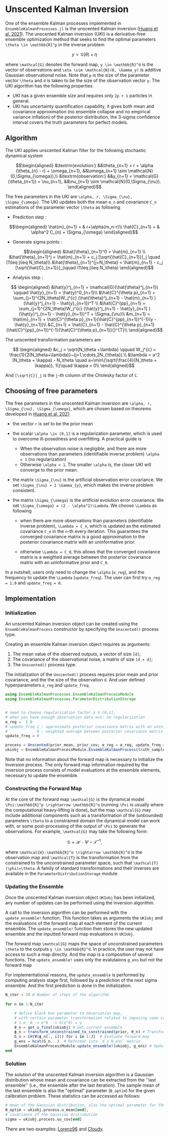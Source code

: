 # Unscented Kalman Inversion

One of the ensemble Kalman processes implemented in `EnsembleKalmanProcesses.jl` is the unscented Kalman inversion ([Huang et al, 2021](https://arxiv.org/abs/2102.01580)). The unscented Kalman inversion (UKI) is a derivative-free ensemble optimization method that seeks to find the optimal parameters ``\theta \in \mathbb{R}^p`` in the inverse problem
```math
 y = \mathcal{G}(\theta) + \eta
```
where ``\mathcal{G}`` denotes the forward map, ``y \in \mathbb{R}^d`` is the vector of observations and ``\eta \sim \mathcal{N}(0, \Gamma_y)`` is additive Gaussian observational noise. Note that ``p`` is the size of the parameter vector ``\theta`` and ``d`` is taken to be the size of the observation vector ``y``. The UKI algorithm has the following properties

* UKI has a given ensemble size and requires only ``2p + 1`` particles in general.
* UKI has uncertainty quantification capability, it gives both mean and covariance approximation (no ensemble collapse and no empirical variance inflation) of the posterior distribution, the 3-sigma confidence interval covers the truth parameters for perfect models.

## Algorithm
 
The UKI applies unscented Kalman filter for the following stochastic dynamical system 

```math
\begin{aligned}
  &\textrm{evolution:}    &&\theta_{n+1} = r + \alpha (\theta_{n}  - r) +  \omega_{n+1}, &&\omega_{n+1} \sim \mathcal{N}(0,\Sigma_{\omega}),\\
  &\textrm{observation:}  &&y_{n+1} = \mathcal{G}(\theta_{n+1}) + \nu_{n+1}, &&\nu_{n+1} \sim \mathcal{N}(0,\Sigma_{\nu}).
\end{aligned}
```
The free parameters in the UKI are ``\alpha, r, \Sigma_{\nu}, \Sigma_{\omega}``.
The UKI updates both the mean ``m_n`` and covariance ``C_n`` estimations of the parameter vector ``\theta`` as following

* Prediction step :

```math
\begin{aligned}
    \hat{m}_{n+1} = & r+\alpha(m_n-r)\\
    \hat{C}_{n+1} = & \alpha^2 C_{n} + \Sigma_{\omega}
\end{aligned}
```  
* Generate sigma points :
```math    
\begin{aligned}
    &\hat{\theta}_{n+1}^0 = \hat{m}_{n+1} \\
    &\hat{\theta}_{n+1}^j = \hat{m}_{n+1} + c_j [\sqrt{\hat{C}_{n+1}}]_j \quad (1\leq j\leq N_\theta)\\ 
    &\hat{\theta}_{n+1}^{j+N_\theta} = \hat{m}_{n+1} - c_j [\sqrt{\hat{C}_{n+1}}]_j\quad (1\leq j\leq N_\theta)
\end{aligned}
```     
*  Analysis step :
    
```math
   \begin{aligned}
        &\hat{y}^j_{n+1} = \mathcal{G}(\hat{\theta}^j_{n+1}) \qquad \hat{y}_{n+1} = \hat{y}^0_{n+1}\\
         &\hat{C}^{\theta p}_{n+1} = \sum_{j=1}^{2N_\theta}W_j^{c}
        (\hat{\theta}^j_{n+1} - \hat{m}_{n+1} )(\hat{y}^j_{n+1} - \hat{y}_{n+1})^T \\
        &\hat{C}^{pp}_{n+1} = \sum_{j=1}^{2N_\theta}W_j^{c}
        (\hat{y}^j_{n+1} - \hat{y}_{n+1} )(\hat{y}^j_{n+1} - \hat{y}_{n+1})^T + \Sigma_{\nu}\\
        &m_{n+1} = \hat{m}_{n+1} + \hat{C}^{\theta p}_{n+1}(\hat{C}^{pp}_{n+1})^{-1}(y - \hat{y}_{n+1})\\
        &C_{n+1} = \hat{C}_{n+1} - \hat{C}^{\theta p}_{n+1}(\hat{C}^{pp}_{n+1})^{-1}{\hat{C}^{\theta p}_{n+1}}{}^{T}\\
    \end{aligned}
```

The unscented transformation parameters are
```math
    \begin{aligned}
    &c_j = \sqrt{N_\theta +\lambda} \qquad W_j^{c} = \frac{1}{2(N_\theta+\lambda)}~(j=1,\cdots,2N_{\theta}).\\
    &\lambda = a^2 (N_\theta + \kappa) - N_\theta \quad a=\min\{\sqrt{\frac{4}{N_\theta + \kappa}},  1\}\quad  \kappa = 0\\
    \end{aligned}
```
And ``[\sqrt{C}]_j`` is the ``j``-th column of the Cholesky factor of ``C``. 
    
    


## Choosing of free parameters
The free parameters in the unscented Kalman inversion are ``\alpha, r, \Sigma_{\nu}, \Sigma_{\omega}``, which are chosen based on theorems developed in [Huang et al, 2021](https://arxiv.org/abs/2102.01580)

* the vector ``r`` is set to be the prior mean

* the scalar ``\alpha \in (0,1]`` is a regularization parameter, which is used to overcome ill-posedness and overfitting. A practical guide is 

    * When the observation noise is negligible, and there are more observations than parameters (identifiable inverse problem) ``\alpha = 1`` (no regularization)
    * Otherwise ``\alpha < 1``. The smaller ``\alpha`` is, the closer UKI will converge to the prior mean.
    
* the matrix ``\Sigma_{\nu}`` is the artificial observation error covariance. We set ``\Sigma_{\nu} = 2 \Gamma_{y}``, which makes the inverse problem consistent. 

* the matrix ``\Sigma_{\omega}`` is the artificial evolution error covariance. We set ``\Sigma_{\omega} = (2 - \alpha^2)\Lambda``. We choose ``\Lambda`` as following

    * when there are more observations than parameters (identifiable inverse problem), ``\Lambda = C_n``, which is updated as the estimated covariance ``C_n`` in the ``n``-th every iteration. This guarantees the converged covariance matrix is a good approximation to the posterior covariance matrix with an uninformative prior.
    
    * otherwise ``\Lambda = C_0``, this allows that the converged covariance matrix is a weighted average between the posterior covariance matrix with an uninformative prior and ``C_0``.

In a nutshell, users only need to change the ``\alpha`` (`α_reg`), and the frequency to update the ``\Lambda`` (`update_freq`). The user can first try `α_reg = 1.0` and `update_freq = 0`.


## Implementation

### Initialization
An unscented Kalman inversion object can be created using the `EnsembleKalmanProcess` constructor by specifying the `Unscented()` process type.

Creating an ensemble Kalman inversion object requires as arguments:
 1. The mean value of the observed outputs, a vector of size `[d]`;
 2. The covariance of the observational noise, a matrix of size `[d × d]`;
 3. The `Unscented()` process type.

The initialization of the `Unscented()` process requires prior mean and prior covariance, and the the size of the observation `d`. And user defined hyperparameters 
`α_reg` and `update_freq`.
```julia
using EnsembleKalmanProcesses.EnsembleKalmanProcessModule
using EnsembleKalmanProcesses.ParameterDistributionStorage


# need to choose regularization factor α ∈ (0,1],  
# when you have enough observation data α=1: no regularization
α_reg =  1.0
# update_freq 1 : approximate posterior covariance matrix with an uninformative prior
#             0 : weighted average between posterior covariance matrix with an uninformative prior and prior
update_freq = 0

process = Unscented(prior_mean, prior_cov; α_reg = α_reg, update_freq = update_freq)
ukiobj = EnsembleKalmanProcessModule.EnsembleKalmanProcess(truth_sample, truth.obs_noise_cov, process)

```

Note that no information about the forward map is necessary to initialize the Inversion process. The only forward map information required by the inversion process consists of model evaluations at the ensemble elements, necessary to update the ensemble.


### Constructing the Forward Map

At the core of the forward map ``\mathcal{G}`` is the dynamical model ``\Psi:\mathbb{R}^p \rightarrow \mathbb{R}^o`` (running ``\Psi`` is usually where the computational heavy-lifting is done), but the map ``\mathcal{G}`` may include additional components such as a transformation of the (unbounded) parameters ``\theta`` to a constrained domain the dynamical model can work with, or some post-processing of the output of ``\Psi`` to generate the observations. For example, ``\mathcal{G}`` may take the following form:

```math
\mathcal{G} = \mathcal{H} \circ \Psi \circ \mathcal{T}^{-1},
```
where ``\mathcal{H}:\mathbb{R}^o \rightarrow \mathbb{R}^d`` is the observation map and ``\mathcal{T}`` is the transformation from the constrained to the unconstrained parameter space, such that ``\mathcal{T}(\phi)=\theta``. A family of standard transformations and their inverses are available in the `ParameterDistributionStorage` module.



### Updating the Ensemble

Once the unscented Kalman inversion object `UKIobj` has been initialized, any number of updates can be performed using the inversion algorithm.

A call to the inversion algorithm can be performed with the `update_ensemble!` function. This function takes as arguments the `UKIobj` and the evaluations of the forward map at each element of the current ensemble. The `update_ensemble!` function then stores the new updated ensemble and the inputted forward map evaluations in `UKIobj`.

The forward map ``\mathcal{G}`` maps the space of unconstrained parameters ``\theta`` to the outputs ``y \in \mathbb{R}^d``. In practice, the user may not have access to such a map directly. And the map is a composition of several functions. The `update_ensemble!` uses only the evalutaions `g_ens` but not the forward map  

For implementational reasons, the `update_ensemble` is performed by computing analysis stage first, followed by a prediction of the next sigma ensemble. And the first prediction is done in the initialization.

```julia
N_iter = 20 # Number of steps of the algorithm
 
for n in 1:N_iter

    # define black box parameter to observation map, 
    # with certain parameter transformation related to imposing some constraints
    # i.e. θ -> e^θ  -> G(e^θ) = y
    θ_n = get_u_final(ukiobj) # Get current ensemble
    ϕ_n = transform_unconstrained_to_constrained(prior, θ_n) # Transform parameters to physical/constrained space
    G_n = [H(Ψ(ϕ_n[:, i])) for i in 1:J]  # Evaluate forward map
    g_ens = hcat(G_n...)  # Reformat into `d x N_ens` matrix
    EnsembleKalmanProcessModule.update_ensemble!(ukiobj, g_ens) # Update ensemble
end
```

### Solution

The solution of the unscented Kalman inversion algorithm is a Gaussian distribution whose mean and covariance can be extracted from the ''last ensemble'' (i.e., the ensemble after the last iteration). The sample mean of the last ensemble is also the "optimal" parameter (`θ_optim`) for the given calibration problem. These statistics can be accessed as follows: 

```julia
# mean of the Gaussian distribution, also the optimal parameter for the calibration problem
θ_optim = ukiobj.process.u_mean[end], 
# covariance of the Gaussian distribution
sigma = ukiobj.process.uu_cov[end]
```

There are two examples: [Lorenz96](../examples/Lorenz_example) and [Cloudy](../examples/Cloudy_example).